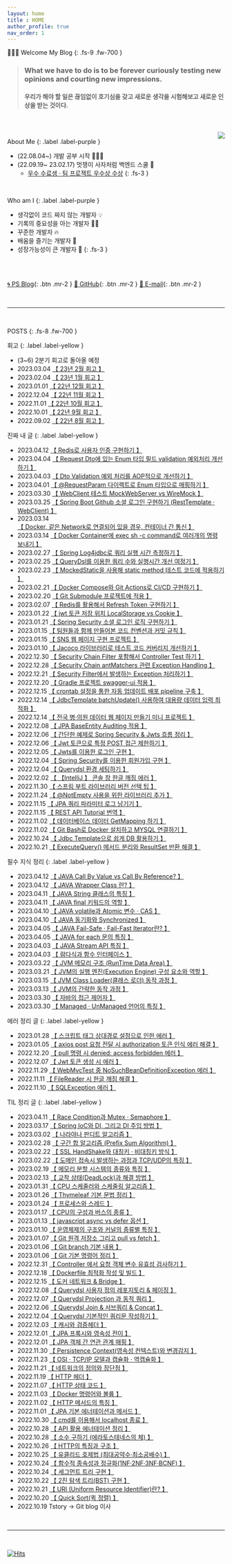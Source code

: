```yaml
---
layout: home
title : HOME
author_profile: true
nav_order: 1
---
```


🙇🏻‍♂️ Welcome My  Blog 
{: .fs-9 .fw-700 }

>### **What we have to do is to be forever curiously testing new opinions and courting new impressions.**<br>
>#### 우리가 해야 할 일은 끊임없이 호기심을 갖고 새로운 생각을 시험해보고 새로운 인상을 받는 것이다.



<br>
<br>

<img align='right' src="http://mazassumnida.wtf/api/v2/generate_badge?boj=tryingmybest24h">

About Me
{: .label .label-purple }

- (22.08.04~) 개발 공부 시작 👩🏻‍💻
- (22.09.19~ 23.02.17) 멋쟁이 사자처럼 백엔드 스쿨 🦁
  - [우수 수료생 · 팀 프로젝트 우수상 수상](https://tryingmybest24.notion.site/2-d44ca58384c24c99a061caed3645014e)
{: .fs-3 }

<br>

Who am I
{: .label .label-purple }

- 생각없이 코드 짜지 않는 개발자 💡
- 기록의 중요성을 아는 개발자 ✍🏻
- 꾸준한 개발자 🔥
- 배움을 즐기는 개발자 📖
- 성장가능성이 큰 개발자 🌟
{: .fs-3 }

<br>
<br>

[🌀 PS Blog](https://yinq.tistory.com/category/%F0%9F%91%A8%F0%9F%8F%BB%E2%80%8D%F0%9F%92%BB%20Algorithm){: .btn .mr-2 }
[🚀 GitHub](https://github.com/inkyu-yoon){: .btn .mr-2 }
[💌 E-mail](mailto:tryingmybest24h@gmail.com){: .btn .mr-2 }
  
<br>

---
<br>

POSTS
{: .fs-8 .fw-700 }


회고
{: .label .label-yellow }
- (3~6) 2분기 회고로 돌아올 예정
- 2023.03.04 [【 23년 2월 회고 】](https://inkyu-yoon.github.io/docs/Retrospect/February23)
- 2023.02.04 [【 23년 1월 회고 】](https://inkyu-yoon.github.io/docs/Retrospect/January23)
- 2023.01.01 [【 22년 12월 회고 】](https://inkyu-yoon.github.io/docs/Retrospect/December22)
- 2022.12.04 [【 22년 11월 회고 】](https://inkyu-yoon.github.io/docs/Retrospect/November22)
- 2022.11.01 [【 22년 10월 회고 】](https://inkyu-yoon.github.io/docs/Retrospect/October22)
- 2022.10.01 [【 22년 9월 회고 】](https://inkyu-yoon.github.io/docs/Retrospect/September22)
- 2022.09.02 [【 22년 8월 회고 】](https://inkyu-yoon.github.io/docs/Retrospect/August22)

진짜 내 글
{: .label .label-yellow }
- 2023.04.12 [【 Redis로 사용자 인증 구현하기 】](https://inkyu-yoon.github.io/docs/Language/SpringBoot/RedisAndAuth)
- 2023.04.04 [【 Request Dto에 있는 Enum 타입 필드 validation 예외처리 개선하기 】](https://inkyu-yoon.github.io/docs/Language/SpringBoot/EnumValidation)
- 2023.04.03 [【 Dto Validation 예외 처리를 AOP적으로 개선하기 】](https://inkyu-yoon.github.io/docs/Language/SpringBoot/ValidationAop)
- 2023.04.01 [【 @RequestParam 다이렉트로 Enum 타입으로 매핑하기 】](https://inkyu-yoon.github.io/docs/Language/SpringBoot/RequestParamEnum)
- 2023.03.30 [【 WebClient 테스트 MockWebServer vs WireMock 】](https://inkyu-yoon.github.io/docs/Language/SpringBoot/WebClientTest)
- 2023.03.25 [【 Spring Boot Github 소셜 로그인 구현하기 (RestTemplate · WebClient) 】](https://inkyu-yoon.github.io/docs/Language/SpringBoot/GithubLogin)
- 2023.03.14 [【 Docker, 같은 Network로 연결되어 있을 경우, 컨테이너 간 통신 】](https://inkyu-yoon.github.io/docs/Learned/Docker/DockerNetworkConnect)
- 2023.03.14 [【 Docker Container에 exec sh -c command로 여러개의 명령 보내기 】](https://inkyu-yoon.github.io/docs/Learned/Docker/ExecCommand)
- 2023.02.27 [【 Spring Log4jdbc로 쿼리 실행 시간 측정하기 】](https://inkyu-yoon.github.io/docs/Language/JPA/SqlTiming)
- 2023.02.25 [【 QueryDsl를 이용한 쿼리 수와 실행시간 개선 여정기 】](https://inkyu-yoon.github.io/docs/Language/JPA/UseQuerydsl)
- 2023.02.23 [【 MockedStatic을 사용해 static method 테스트 코드에 적용하기 】](https://inkyu-yoon.github.io/docs/Learned/TIP/MockedStatic)
- 2023.02.21 [【 Docker Compose와 Git Actions로 CI/CD 구현하기 】](https://inkyu-yoon.github.io/docs/Learned/Docker/GitActionsCICD)
- 2023.02.20 [【 Git Submodule 프로젝트에 적용 】](https://inkyu-yoon.github.io/docs/Learned/Git/GitSubmodule)
- 2023.02.07 [【 Redis를 활용해서 Refresh Token 구현하기 】](https://inkyu-yoon.github.io/docs/Language/SpringBoot/RefreshToken)
- 2023.01.22 [【 jwt 토큰 저장 위치 LocalStorage vs Cookie 】](https://inkyu-yoon.github.io/docs/Learned/HTTP/JwtTokenSave)
- 2023.01.21 [【 Spring Security 소셜 로그인 로직 구현하기 】](https://inkyu-yoon.github.io/docs/Language/SpringBoot/OauthLogin)
- 2023.01.15 [【 팀원들과 함께 만들어본 코드 컨벤션과 커밋 규칙 】](https://inkyu-yoon.github.io/docs/Project/CodeConvention)
- 2023.01.15 [【 SNS 웹 페이지 구현 프로젝트 】](https://inkyu-yoon.github.io/docs/Project/SNSProject)
- 2023.01.10 [【 Jacoco 라이브러리로 테스트 코드 커버리지 개선하기 】](https://inkyu-yoon.github.io/docs/Language/SpringBoot/Jacoco)
- 2022.12.30 [【 Security Chain Filter 포함해서 Controller Test 하기 】](https://inkyu-yoon.github.io/docs/Language/SpringBoot/SecurityChainTest)
- 2022.12.28 [【 Security Chain antMatchers 관련 Exception Handling 】](https://inkyu-yoon.github.io/docs/Language/SpringBoot/SecurityChainException)
- 2022.12.21 [【 Security Filter에서 발생하는 Exception 처리하기 】](https://inkyu-yoon.github.io/docs/Language/SpringBoot/FilterExceptionHandle)
- 2022.12.20 [【 Gradle 프로젝트 swagger-ui 적용 】](https://inkyu-yoon.github.io/docs/Language/SpringBoot/Swagger)
- 2022.12.15 [【 crontab 설정을 통한 자동 업데이트 배포 pipeline 구축 】](https://inkyu-yoon.github.io/docs/Learned/Docker/DockerCICDCrontab)
- 2022.12.14 [【 JdbcTemplate batchUpdate() 사용하여 대용량 데이터 입력 최적화 】](https://inkyu-yoon.github.io/docs/Language/Spring/JdbcBatchUpdate)
- 2022.12.14 [【 전국 병·의원 데이터 웹 페이지 만들기 미니 프로젝트 】](https://inkyu-yoon.github.io/docs/Project/HospitalWeb)
- 2022.12.08 [【 JPA BaseEntity Auditing 적용 】](https://inkyu-yoon.github.io/docs/Language/JPA/JpaAuditing)
- 2022.12.06 [【 간단한 예제로 Spring Security & Jwts 흐름 정리 】](https://inkyu-yoon.github.io/docs/Language/SpringBoot/SecurityWithJwts)
- 2022.12.06 [【 Jwt 토큰으로 특정 POST 접근 제한하기 】](https://inkyu-yoon.github.io/docs/Language/SpringBoot/SpringSecurityToken)
- 2022.12.05 [【 Jwts를 이용한 로그인 구현 】](https://inkyu-yoon.github.io/docs/Language/SpringBoot/SpringSecurityLogin)
- 2022.12.04 [【 Spring Security를 이용한 회원가입 구현 】](https://inkyu-yoon.github.io/docs/Language/SpringBoot/SpringSecurityJoin)
- 2022.12.04 [【 Querydsl 환경 세팅하기 】](https://inkyu-yoon.github.io/docs/Language/JPA/QuerydslEnv)
- 2022.12.02 [【 【IntelliJ 】 콘솔 창 한글 깨짐 에러 】](https://inkyu-yoon.github.io/docs/Learned/Error/KoreanError)
- 2022.11.30 [【 스프링 부트 라이브러리 버전 선택 팁 】](https://inkyu-yoon.github.io/docs/Learned/TIP/SelectLibraryVersion)
- 2022.11.24 [【 @NotEmpty 사용을 위한 라이브러리 추가 】](https://inkyu-yoon.github.io/docs/Learned/TIP/NotEmpty)
- 2022.11.15 [【 JPA 쿼리 파라미터 로그 남기기 】](https://inkyu-yoon.github.io/docs/Learned/TIP/SQLLog)
- 2022.11.15 [【 REST API Tutorial 번역 】](https://inkyu-yoon.github.io/docs/Learned/HTTP/Restful)
- 2022.11.02 [【 데이터베이스 데이터 GetMapping 하기 】](https://inkyu-yoon.github.io/docs/Learned/Docker/DBMSGetMapping)
- 2022.11.02 [【 Git Bash로 Docker 설치하고 MYSQL 연결하기 】](https://inkyu-yoon.github.io/docs/Learned/Docker/DockerAndEc2)
- 2022.10.24 [【 Jdbc Template으로 쉽게 DB 활용하기 】](https://inkyu-yoon.github.io/docs/Language/Spring/JdbcTemplate)
- 2022.10.21 [【 ExecuteQuery() 메서드 분리와 ResultSet 반환 해결 】](https://inkyu-yoon.github.io/docs/Language/Spring/ExecuteQuery)
  

필수 지식 정리
{: .label .label-yellow }
- 2023.04.12 [【 JAVA Call By Value vs Call By Reference? 】](https://inkyu-yoon.github.io/docs/Language/Java/CallByValue)
- 2023.04.12 [【 JAVA Wrapper Class 란? 】](https://inkyu-yoon.github.io/docs/Language/Java/WrapperClass)
- 2023.04.11 [【 JAVA String 클래스의 특징 】](https://inkyu-yoon.github.io/docs/Language/Java/String)
- 2023.04.11 [【 JAVA final 키워드의 역할 】](https://inkyu-yoon.github.io/docs/Language/Java/Final)
- 2023.04.10 [【 JAVA volatile과 Atomic 변수 · CAS 】](https://inkyu-yoon.github.io/docs/Language/Java/Volatile)
- 2023.04.10 [【 JAVA 동기화와 Synchronized 】](https://inkyu-yoon.github.io/docs/Language/Java/Synchronized)
- 2023.04.05 [【 JAVA Fail-Safe · Fail-Fast Iterator란? 】](https://inkyu-yoon.github.io/docs/Language/Java/FailSafeFast)
- 2023.04.05 [【 JAVA for each 문의 특징 】](https://inkyu-yoon.github.io/docs/Language/Java/ForEachLoop)
- 2023.04.03 [【 JAVA Stream API 특징 】](https://inkyu-yoon.github.io/docs/Language/Java/AboutStream)
- 2023.04.03 [【 람다식과 함수 인터페이스 】](https://inkyu-yoon.github.io/docs/Language/Java/AboutLambda)
- 2023.03.22 [【 JVM 메모리 구조 (RunTime Data Area) 】](https://inkyu-yoon.github.io/docs/Language/Java/JVMRuntimeDataArea)
- 2023.03.21 [【 JVM의 실행 엔진(Execution Engine) 구성 요소와 역할 】](https://inkyu-yoon.github.io/docs/Language/Java/ExecutionEngine)
- 2023.03.15 [【 JVM Class Loader(클래스 로더) 동작 과정 】](https://inkyu-yoon.github.io/docs/Language/Java/ClassLoader)
- 2023.03.13 [【 JVM의 간략한 동작 과정 】](https://inkyu-yoon.github.io/docs/Language/Java/AboutJVM)
- 2023.03.30 [【 자바의 접근 제어자 】](https://inkyu-yoon.github.io/docs/Language/Java/AccessModifier)
- 2023.03.30 [【 Managed · UnManaged 언어의 특징 】](https://inkyu-yoon.github.io/docs/Learned/OS/ManagedUnManaged)

에러 정리 글
{: .label .label-yellow }
- 2023.01.28 [【 스크립트 태그 상대경로 설정으로 인한 에러 】](https://inkyu-yoon.github.io/docs/Learned/Error/RefusedMIME)
- 2023.01.05 [【 axios post 요청 전달 시 authorization 토큰 인식 에러 해결 】](https://inkyu-yoon.github.io/docs/Language/FrontEnd/AxiosPost)
- 2022.12.20 [【 pull 명령 시 denied: access forbidden 에러 】](https://inkyu-yoon.github.io/docs/Learned/Error/AccessDeniedError)
- 2022.12.07 [【 Jwt 토큰 생성 시 에러 】](https://inkyu-yoon.github.io/docs/Learned/Error/SecretKeyError)
- 2022.11.29 [【 WebMvcTest 중 NoSuchBeanDefinitionException 에러 】](https://inkyu-yoon.github.io/docs/Learned/Error/WebMvcError)
- 2022.11.11 [【 FileReader 시 한글 깨짐 해결 】](https://inkyu-yoon.github.io/docs/Learned/TIP/FileReader)
- 2022.11.10 [【 SQLException 에러 】](https://inkyu-yoon.github.io/docs/Learned/Error/SQLError)


TIL 정리 글
{: .label .label-yellow }
- 2023.04.11 [【 Race Condition과 Mutex · Semaphore 】](https://inkyu-yoon.github.io/docs/Learned/OS/RaceCondition)
- 2023.03.17 [【 Spring IoC와 DI, 그리고 DI 주입 방법 】](https://inkyu-yoon.github.io/docs/Language/Spring/SpringIocAndDI)
- 2023.03.02 [【 나라야나 판디트 알고리즘 】](https://inkyu-yoon.github.io/docs/Learned/Algorithm/NarayanaPanditas)
- 2023.02.28 [【 구간 합 알고리즘 (Prefix Sum Algorithm) 】](https://inkyu-yoon.github.io/docs/Learned/Algorithm/PrefixAlgorithm)
- 2023.02.22 [【 SSL HandShake와 대칭키 · 비대칭키 방식 】](https://inkyu-yoon.github.io/docs/Learned/Network/SecureKey)
- 2023.02.22 [【 도메인 접속시 발생하는 과정과 TCP/UDP의 특징 】](https://inkyu-yoon.github.io/docs/Learned/Network/ProcessAndProtocol)
- 2023.02.19 [【 메모리 분할 시스템의 종류와 특징 】](https://inkyu-yoon.github.io/docs/Learned/OS/MemoryManage)
- 2023.02.13 [【 교착 상태(DeadLock)과 해결 방법 】](https://inkyu-yoon.github.io/docs/Learned/OS/DeadLock)
- 2023.01.31 [【 CPU 스케줄러와 스케줄링 알고리즘 】](https://inkyu-yoon.github.io/docs/Learned/OS/Scheduler)
- 2023.01.26 [【 Thymeleaf 기본 문법 정리 】](https://inkyu-yoon.github.io/docs/Language/FrontEnd/ThymeleafBasic)
- 2023.01.24 [【 프로세스와 스레드 】](https://inkyu-yoon.github.io/docs/Learned/OS/Process)
- 2023.01.17 [【 CPU의 구성과 버스의 종류 】](https://inkyu-yoon.github.io/docs/Learned/OS/OSCPUandBus)
- 2023.01.13 [【 javascript async vs defer 옵션 】](https://inkyu-yoon.github.io/docs/Language/FrontEnd/JsDefer)
- 2023.01.10 [【 운영체제의 구조와 커널의 종류별 특징 】](https://inkyu-yoon.github.io/docs/Learned/OS/OSBasic)
- 2023.01.07 [【 Git 원격 저장소 그리고 pull vs fetch 】](https://inkyu-yoon.github.io/docs/Learned/Git/GitRemote)
- 2023.01.06 [【 Git branch 기본 내용 】](https://inkyu-yoon.github.io/docs/Learned/Git/GitBranch)
- 2023.01.06 [【 Git 기본 명령어 정리 】](https://inkyu-yoon.github.io/docs/Learned/Git/GitBasic)
- 2022.12.31 [【 Controller 에서 요청 객체 변수 유효성 검사하기 】](https://inkyu-yoon.github.io/docs/Language/SpringBoot/validation)
- 2022.12.18 [【 Dockerfile 최적화 작성 및 빌드 】](https://inkyu-yoon.github.io/docs/Learned/Docker/DockerDockerfile)
- 2022.12.15 [【 도커 네트워크 & Bridge 】](https://inkyu-yoon.github.io/docs/Learned/Docker/DockerNetwork)
- 2022.12.08 [【 Querydsl 사용자 정의 레포지토리 & 페이징 】](https://inkyu-yoon.github.io/docs/Language/JPA/QuerydslRepo)
- 2022.12.07 [【 Querydsl Projection 과 동적 쿼리 】](https://inkyu-yoon.github.io/docs/Language/JPA/QuerydslProjection)
- 2022.12.06 [【 Querydsl Join & 서브쿼리 & Concat 】](https://inkyu-yoon.github.io/docs/Language/JPA/QuerydslJoin)
- 2022.12.04 [【 Querydsl 기본적인 쿼리문 작성하기 】](https://inkyu-yoon.github.io/docs/Language/JPA/QuerydslCreateQuery)
- 2022.12.03 [【 캐시와 검증헤더 】](https://inkyu-yoon.github.io/docs/Learned/HTTP/Cache)
- 2022.12.01 [【 JPA 프록시와 영속성 전이 】](https://inkyu-yoon.github.io/docs/Language/JPA/ProxyAndCascade)
- 2022.12.01 [【 JPA 객체 간 연관 관계 매핑 】](https://inkyu-yoon.github.io/docs/Language/JPA/JPAMapping)
- 2022.11.30 [【 Persistence Context(영속성 컨텍스트)와 변경감지 】](https://inkyu-yoon.github.io/docs/Language/JPA/PersistenceContext)
- 2022.11.23 [【 OSI · TCP/IP 모델과 캡슐화 · 역캡슐화 】](https://inkyu-yoon.github.io/docs/Learned/Network/OSIandTCP)
- 2022.11.21 [【 네트워크의 정의와 장단점 】](https://inkyu-yoon.github.io/docs/Learned/Network/NetworkDef)
- 2022.11.19 [【 HTTP 헤더 】](https://inkyu-yoon.github.io/docs/Learned/HTTP/HTTPHeader)
- 2022.11.07 [【 HTTP 상태 코드 】](https://inkyu-yoon.github.io/docs/Learned/HTTP/HTTPStatus)
- 2022.11.03 [【 Docker 명령어와 볼륨 】](https://inkyu-yoon.github.io/docs/Learned/Docker/DockerBasic)
- 2022.11.02 [【 HTTP 메서드의 특징 】](https://inkyu-yoon.github.io/docs/Learned/HTTP/HTTPMethod)
- 2022.11.01 [【 JPA 기본 에너테이션과 메서드 】](https://inkyu-yoon.github.io/docs/Language/JPA/JPABasic)
- 2022.10.30 [【 cmd를 이용해서 localhost 종료 】](https://inkyu-yoon.github.io/docs/Learned/Error/LocalEnd)
- 2022.10.28 [【 API 활용 에너테이션 정리 】](https://inkyu-yoon.github.io/docs/Language/Spring/SpringBootBasic)
- 2022.10.28 [【 소수 구하기 (에라토스테네스의 체) 】](https://inkyu-yoon.github.io/docs/Learned/Algorithm/Primary)
- 2022.10.26 [【 HTTP의 특징과 구조 】](https://inkyu-yoon.github.io/docs/Learned/HTTP/AboutHTTP)
- 2022.10.25 [【 유클리드 호제법 (최대공약수·최소공배수) 】](https://inkyu-yoon.github.io/docs/Learned/Algorithm/FindGcd)
- 2022.10.24 [【 함수적 종속성과 정규화(1NF·2NF·3NF·BCNF) 】](https://inkyu-yoon.github.io/docs/Learned/DataBase/NF)
- 2022.10.24 [【 세그먼트 트리 구현 】](https://inkyu-yoon.github.io/docs/Learned/DataStructure/SegmentTree)
- 2022.10.22 [【 2진 탐색 트리(BST) 구현 】](https://inkyu-yoon.github.io/docs/Learned/DataStructure/BinSearchTree)
- 2022.10.21 [【 URI (Uniform Resource Identifier)란? 】](https://inkyu-yoon.github.io/docs/Learned/HTTP/URLFlow)
- 2022.10.20 [【 Quick Sort(퀵 정렬) 】](https://inkyu-yoon.github.io/docs/Learned/Algorithm/QuickSort)
- 2022.10.19 Tstory -> Git blog 이사

<br>



---

<br>

[![Hits](https://hits.seeyoufarm.com/api/count/incr/badge.svg?url=https%3A%2F%2Finkyu-yoon.github.io&count_bg=%23E6C2FF&title_bg=%23B000E5&icon=&icon_color=%23E7E7E7&title=hits&edge_flat=false)](https://hits.seeyoufarm.com)